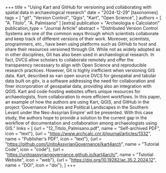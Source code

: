 +++
title = "Using Kart and GitHub for versioning and collaborating with spatial data in archaeological research"
date = "2024-12-29"
[taxonomies]
tags = [
    "git",
    "Version Control",
    "Qgis",
    "Kart",
    "Open Science",
]
authors = [ "A. Titolo", "A. Palmisano" ]
[extra]
publication = "Archeologia e Calcolatori"
publication_type = "Journal Article"
abstract = "Distributed Version Control Systems are one of the common ways through which scientists collaborate and keep track of different versions of their work. Moreover, scientists, programmers, etc., have been using platforms such as GitHub to host and share their resources versioned through Git. While not as widely adopted as in other disciplines, Git has also been used in archaeological research. In fact, DVCS allow scholars to collaborate remotely and offer the transparency necessary to align with Open Science and reproducible research practices. However, Git is highly inefficient when versioning GIS data. Kart, described as «an open source DVCS for geospatial and tabular data built on git», is a software addressing the need for collaboration and finer incorporation of geospatial data, providing also an integration with QGIS. Kart and code-hosting websites offers unique resources for archaeologists, from collaboration to more efficient workflows. In this paper, an example of how the authors are using Kart, QGIS, and GitHub in the project ‘Governance Policies and Political Landscapes in the Southern Levant under the Neo-Assyrian Empire’ will be presented. With this case study, the authors hope to provide a solution to the current gap in the workflow of documentation and collaboration among archaeologists using GIS."
links = [
    {url = "12_Titolo_Palmisano.pdf", name = "Self-archived PDF", icon = "text"},
    {url = "https://www.archcalc.cnr.it/journal/articles/1332", name = "Publisher's PDF", icon = "text"},
    {url = "https://github.com/UnitoAssyrianGovernance/kart4arch", name = "Tutorial Code", icon = "code"},
    {url = "https://unitoassyriangovernance.github.io/kart4arch/", name = "Tutotial Website", icon = "web"},
    {url = "https://doi.org/10.19282/ac.35.2.2024.12", name = "DOI", icon = "doi"},
]
+++
